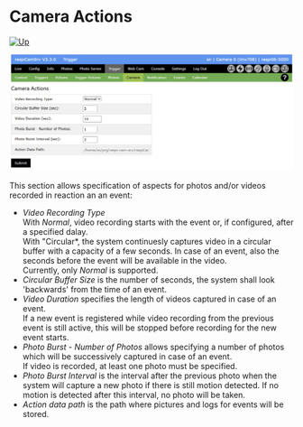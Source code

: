 # Camera Actions

[![Up](img/goup.gif)](./Trigger.md)


![Action](./img/Trigger_Action.jpg)

This section allows specification of aspects for photos and/or videos recorded in reaction an an  event:

- *Video Recording Type*   
With *Normal*, video recording starts with the event or, if configured, after a specified dalay.   
With "Circular*, the system continuesly captures video in a circular buffer with a capacity of a few seconds. In case of an event, also the seconds before the event will be available in the video.   
Currently, only *Normal* is supported.
- *Circular Buffer Size* is the number of seconds, the system shall look 'backwards' from the time of an event.
- *Video Duration* specifies the length of videos captured in case of an event.    
If a new event is registered while video recording from the previous event is still active, this will be stopped before recording for the new event starts.
- *Photo Burst - Number of Photos* allows specifying a number of photos which will be successively captured in case of an event.   
If video is recorded, at least one photo must be specified.
- *Photo Burst Interval* is the interval after the previous photo when the system will capture a new photo if there is still motion detected. If no motion is detected after this interval, no photo will be taken.
- *Action data path* is the path where pictures and logs for events will be stored.
